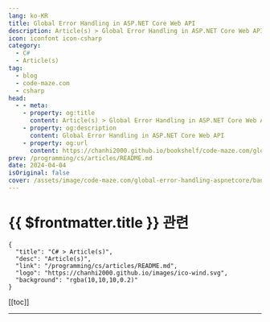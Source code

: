 ```yaml
---
lang: ko-KR
title: Global Error Handling in ASP.NET Core Web API
description: Article(s) > Global Error Handling in ASP.NET Core Web API
icon: iconfont icon-csharp
category: 
  - C#
  - Article(s)
tag: 
  - blog
  - code-maze.com
  - csharp
head:  
  - - meta:
    - property: og:title
      content: Article(s) > Global Error Handling in ASP.NET Core Web API
    - property: og:description
      content: Global Error Handling in ASP.NET Core Web API
    - property: og:url
      content: https://chanhi2000.github.io/bookshelf/code-maze.com/global-error-handling-aspnetcore.html
prev: /programming/cs/articles/README.md
date: 2024-04-04
isOriginal: false
cover: /assets/image/code-maze.com/global-error-handling-aspnetcore/banner.png
---
```


# {{ $frontmatter.title }} 관련

```component VPCard
{
  "title": "C# > Article(s)",
  "desc": "Article(s)",
  "link": "/programming/cs/articles/README.md",
  "logo": "https://chanhi2000.github.io/images/ico-wind.svg",
  "background": "rgba(10,10,10,0.2)"
}
```

[[toc]]

---

<SiteInfo
  name="Global Error Handling in ASP.NET Core Web API"
  desc="Find out how to replace try-catch blocks in your code with the Global Error Handling by using the custom or built-in middleware in ASP.NET Core."
  url="https://code-maze.com/global-error-handling-aspnetcore/"
  logo="/assets/image/code-maze.com/favicon.png"
  preview="/assets/image/code-maze.com/global-error-handling-aspnetcore/banner.png"/>

<!-- TODO: 작성 -->
